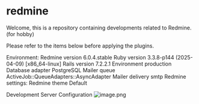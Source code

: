 # redmine
Welcome, this is a repository containing developments related to Redmine. (for hobby)

Please refer to the items below before applying the plugins.

Environment:
  Redmine version                6.0.4.stable
  Ruby version                   3.3.8-p144 (2025-04-09) [x86_64-linux]
  Rails version                  7.2.2.1
  Environment                    production
  Database adapter               PostgreSQL
  Mailer queue                   ActiveJob::QueueAdapters::AsyncAdapter
  Mailer delivery                smtp
Redmine settings:
  Redmine theme                  Default

 Development Server Configuration
  ![image.png](attachment:841f028c-ff44-49c7-a950-22d1f1bc4c28:image.png)
